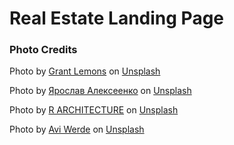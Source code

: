 # Real Estate Landing Page

### Photo Credits

Photo by <a href="https://unsplash.com/@grantlemons?utm_source=unsplash&utm_medium=referral&utm_content=creditCopyText">Grant Lemons</a> on <a href="https://unsplash.com/s/photos/real-estate?utm_source=unsplash&utm_medium=referral&utm_content=creditCopyText">Unsplash</a>

Photo by <a href="https://unsplash.com/@webaliser?utm_source=unsplash&utm_medium=referral&utm_content=creditCopyText">Ярослав Алексеенко</a> on <a href="https://unsplash.com/s/photos/real-estate?utm_source=unsplash&utm_medium=referral&utm_content=creditCopyText">Unsplash</a>

Photo by <a href="https://unsplash.com/ko/@rarchitecture_melbourne?utm_source=unsplash&utm_medium=referral&utm_content=creditCopyText">R ARCHITECTURE</a> on <a href="https://unsplash.com/photos/kUdbEEMcRwE?utm_source=unsplash&utm_medium=referral&utm_content=creditCopyText">Unsplash</a>
  
Photo by <a href="https://unsplash.com/@aviwerde?utm_source=unsplash&utm_medium=referral&utm_content=creditCopyText">Avi Werde</a> on <a href="https://unsplash.com/photos/kUdbEEMcRwE?utm_source=unsplash&utm_medium=referral&utm_content=creditCopyText">Unsplash</a>
  
